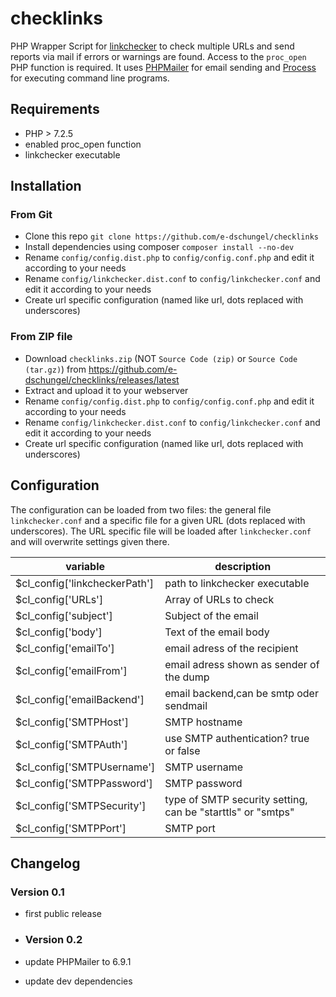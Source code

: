 # checklinks
PHP Wrapper Script for [linkchecker](https://linkchecker.github.io/linkchecker/index.html) to check multiple URLs and send reports via mail if errors or warnings are found.
Access to the `proc_open` PHP function is required.
It uses [PHPMailer](https://github.com/PHPMailer/PHPMailer) for email sending and [Process](https://github.com/symfony/process) for executing command line programs.

## Requirements
* PHP > 7.2.5
* enabled proc_open function
* linkchecker executable

## Installation
### From Git
* Clone this repo `git clone https://github.com/e-dschungel/checklinks`
* Install dependencies using composer `composer install --no-dev`
* Rename `config/config.dist.php` to `config/config.conf.php` and edit it according to your needs
* Rename `config/linkchecker.dist.conf` to `config/linkchecker.conf` and edit it according to your needs
* Create url specific configuration (named like url, dots replaced with underscores)

### From ZIP file
* Download `checklinks.zip` (NOT `Source Code (zip)` or `Source Code (tar.gz)`)  from https://github.com/e-dschungel/checklinks/releases/latest
* Extract and upload it to your webserver
* Rename `config/config.dist.php` to `config/config.conf.php` and edit it according to your needs
* Rename `config/linkchecker.dist.conf` to `config/linkchecker.conf` and edit it according to your needs
* Create url specific configuration (named like url, dots replaced with underscores)

## Configuration
The configuration can be loaded from two files: the general file `linkchecker.conf` and a specific file for a given URL (dots replaced with underscores).
The URL specific file will be loaded after `linkchecker.conf` and will overwrite settings given there.

|variable|description|
|---|---|
|$cl_config['linkcheckerPath']|path to linkchecker executable|
|$cl_config['URLs']|Array of URLs to check|
|$cl_config['subject']|Subject of the email|
|$cl_config['body']|Text of the email body|
|$cl_config['emailTo']| email adress of the recipient|
|$cl_config['emailFrom']| email adress shown as sender of the dump|
|$cl_config['emailBackend']| email backend,can be smtp oder sendmail|
|$cl_config['SMTPHost']| SMTP hostname|
|$cl_config['SMTPAuth']| use SMTP authentication? true or false|
|$cl_config['SMTPUsername']| SMTP username|
|$cl_config['SMTPPassword']| SMTP password|
|$cl_config['SMTPSecurity']| type of SMTP security setting, can be "starttls" or "smtps"|
|$cl_config['SMTPPort']| SMTP port|
## Changelog
### Version 0.1
* first public release

* ### Version 0.2
* update PHPMailer to 6.9.1
* update dev dependencies
